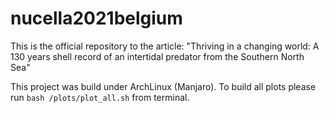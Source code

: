 # nucella2021belgium
 This is the official repository to the article: "Thriving in a changing world: A 130 years shell record of an intertidal predator from the Southern North Sea"

This project was build under ArchLinux (Manjaro).
To build all plots please run ```bash /plots/plot_all.sh``` from terminal.

